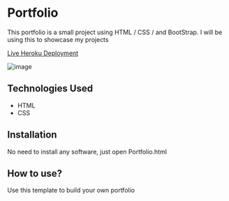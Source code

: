 # Portfolio
This portfolio is a small project using HTML /  CSS / and BootStrap. I will be using this to showcase my projects

[Live Heroku  Deployment](https://portfolio-joser.herokuapp.com/)


![image](https://user-images.githubusercontent.com/96680710/154915667-a24dd430-b08b-4554-86c1-59408a2e589e.png)


## Technologies Used

- HTML
- CSS

## Installation

No need to install any software, just open Portfolio.html

## How to use?

Use this template to build your own portfolio
